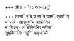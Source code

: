 +++
title = "०३ अस्मा इदु"

+++
अस्मा᳓ इ᳓द् उ त्य᳓म् उपमं᳓ सुवर्षा᳓म्  
भ᳓रामि · आङ्गूष᳓म् आसि᳓येन  
मं᳓हिष्ठम् · अ᳓छोक्तिभिर् मतीनां᳓  
सुवृक्ति᳓भिः · सूरिं᳓ वावृध᳓ध्यै